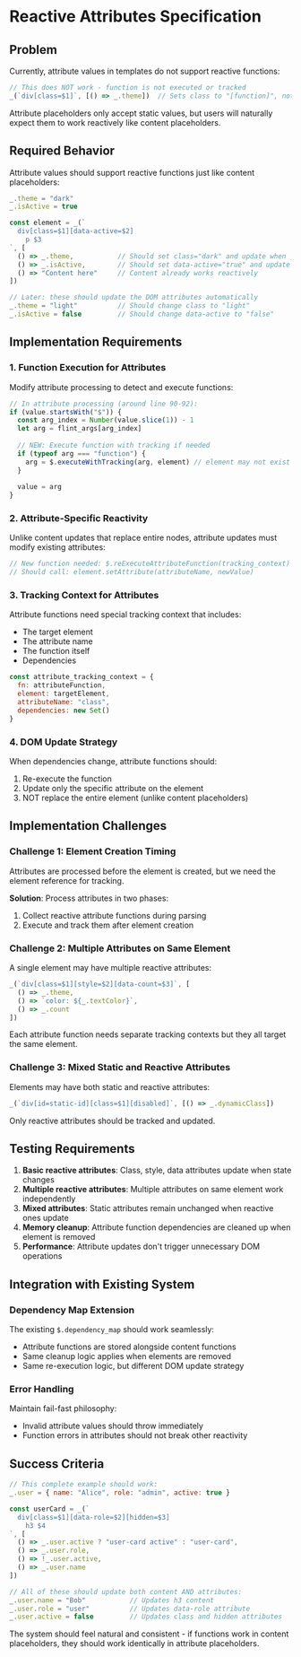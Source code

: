 # Reactive Attributes Specification

## Problem

Currently, attribute values in templates do not support reactive functions:

```javascript
// This does NOT work - function is not executed or tracked
_(`div[class=$1]`, [() => _.theme])  // Sets class to "[function]", not "dark"
```

Attribute placeholders only accept static values, but users will naturally expect them to work reactively like content placeholders.

## Required Behavior

Attribute values should support reactive functions just like content placeholders:

```javascript
_.theme = "dark"
_.isActive = true

const element = _(`
  div[class=$1][data-active=$2]
    p $3
`, [
  () => _.theme,           // Should set class="dark" and update when _.theme changes
  () => _.isActive,        // Should set data-active="true" and update when _.isActive changes  
  () => "Content here"     // Content already works reactively
])

// Later: these should update the DOM attributes automatically
_.theme = "light"          // Should change class to "light"
_.isActive = false         // Should change data-active to "false"
```

## Implementation Requirements

### 1. Function Execution for Attributes

Modify attribute processing to detect and execute functions:

```javascript
// In attribute processing (around line 90-92):
if (value.startsWith("$")) {
  const arg_index = Number(value.slice(1)) - 1
  let arg = flint_args[arg_index]
  
  // NEW: Execute function with tracking if needed
  if (typeof arg === "function") {
    arg = $.executeWithTracking(arg, element) // element may not exist yet
  }
  
  value = arg
}
```

### 2. Attribute-Specific Reactivity

Unlike content updates that replace entire nodes, attribute updates must modify existing attributes:

```javascript
// New function needed: $.reExecuteAttributeFunction(tracking_context)
// Should call: element.setAttribute(attributeName, newValue)
```

### 3. Tracking Context for Attributes

Attribute functions need special tracking context that includes:
- The target element
- The attribute name
- The function itself
- Dependencies

```javascript
const attribute_tracking_context = {
  fn: attributeFunction,
  element: targetElement,
  attributeName: "class",
  dependencies: new Set()
}
```

### 4. DOM Update Strategy

When dependencies change, attribute functions should:
1. Re-execute the function
2. Update only the specific attribute on the element
3. NOT replace the entire element (unlike content placeholders)

## Implementation Challenges

### Challenge 1: Element Creation Timing

Attributes are processed before the element is created, but we need the element reference for tracking. 

**Solution**: Process attributes in two phases:
1. Collect reactive attribute functions during parsing
2. Execute and track them after element creation

### Challenge 2: Multiple Attributes on Same Element

A single element may have multiple reactive attributes:

```javascript
_(`div[class=$1][style=$2][data-count=$3]`, [
  () => _.theme,
  () => `color: ${_.textColor}`,
  () => _.count
])
```

Each attribute function needs separate tracking contexts but they all target the same element.

### Challenge 3: Mixed Static and Reactive Attributes

Elements may have both static and reactive attributes:

```javascript
_(`div[id=static-id][class=$1][disabled]`, [() => _.dynamicClass])
```

Only reactive attributes should be tracked and updated.

## Testing Requirements

1. **Basic reactive attributes**: Class, style, data attributes update when state changes
2. **Multiple reactive attributes**: Multiple attributes on same element work independently  
3. **Mixed attributes**: Static attributes remain unchanged when reactive ones update
4. **Memory cleanup**: Attribute function dependencies are cleaned up when element is removed
5. **Performance**: Attribute updates don't trigger unnecessary DOM operations

## Integration with Existing System

### Dependency Map Extension

The existing `$.dependency_map` should work seamlessly:
- Attribute functions are stored alongside content functions
- Same cleanup logic applies when elements are removed
- Same re-execution logic, but different DOM update strategy

### Error Handling

Maintain fail-fast philosophy:
- Invalid attribute values should throw immediately
- Function errors in attributes should not break other reactivity

## Success Criteria

```javascript
// This complete example should work:
_.user = { name: "Alice", role: "admin", active: true }

const userCard = _(`
  div[class=$1][data-role=$2][hidden=$3]
    h3 $4
`, [
  () => _.user.active ? "user-card active" : "user-card",
  () => _.user.role,
  () => !_.user.active,
  () => _.user.name
])

// All of these should update both content AND attributes:
_.user.name = "Bob"           // Updates h3 content
_.user.role = "user"          // Updates data-role attribute  
_.user.active = false         // Updates class and hidden attributes
```

The system should feel natural and consistent - if functions work in content placeholders, they should work identically in attribute placeholders.